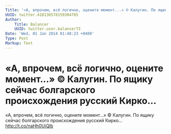 ```yaml
---
Title: '«А, впрочем, всё логично, оцените момент...» © Калугин. По ящику сейчас болгарского происхождения русский Кирко...'
UUID: twitter.418136578159304705
Author:
    Title: Balancer
    UUID: twitter.user.balancer73
Date: 'Wed, 01 Jan 2014 01:48:23 +0400'
Type: Post
Markup: Text
---
```


# «А, впрочем, всё логично, оцените момент...» © Калугин. По ящику сейчас болгарского происхождения русский Кирко...

«А, впрочем, всё логично, оцените момент...» © Калугин. По
ящику сейчас болгарского происхождения русский Кирко...
http://t.co/naHh0UiQlb